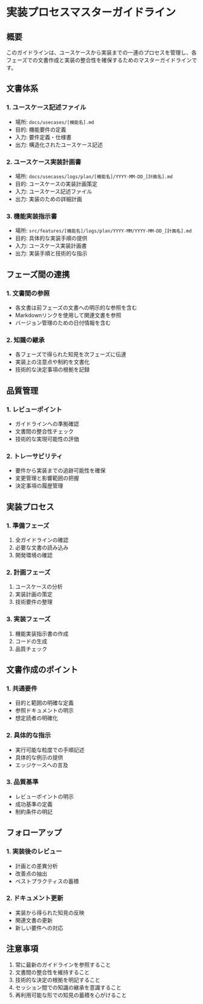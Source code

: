 # 実装プロセスマスターガイドライン

## 概要

このガイドラインは、ユースケースから実装までの一連のプロセスを管理し、各フェーズでの文書作成と実装の整合性を確保するためのマスターガイドラインです。

## 文書体系

### 1. ユースケース記述ファイル

- 場所: `docs/usecases/[機能名].md`
- 目的: 機能要件の定義
- 入力: 要件定義・仕様書
- 出力: 構造化されたユースケース記述

### 2. ユースケース実装計画書

- 場所: `docs/usecases/logs/plan/[機能名]/YYYY-MM-DD_[計画名].md`
- 目的: ユースケースの実装計画策定
- 入力: ユースケース記述ファイル
- 出力: 実装のための詳細計画

### 3. 機能実装指示書

- 場所: `src/features/[機能名]/logs/plan/YYYY-MM/YYYY-MM-DD_[計画名].md`
- 目的: 具体的な実装手順の提供
- 入力: ユースケース実装計画書
- 出力: 実装手順と技術的な指示

## フェーズ間の連携

### 1. 文書間の参照

- 各文書は前フェーズの文書への明示的な参照を含む
- Markdownリンクを使用して関連文書を参照
- バージョン管理のための日付情報を含む

### 2. 知識の継承

- 各フェーズで得られた知見を次フェーズに伝達
- 実装上の注意点や制約を文書化
- 技術的な決定事項の根拠を記録

## 品質管理

### 1. レビューポイント

- ガイドラインへの準拠確認
- 文書間の整合性チェック
- 技術的な実現可能性の評価

### 2. トレーサビリティ

- 要件から実装までの追跡可能性を確保
- 変更管理と影響範囲の把握
- 決定事項の履歴管理

## 実装プロセス

### 1. 準備フェーズ

1. 全ガイドラインの確認
2. 必要な文書の読み込み
3. 開発環境の確認

### 2. 計画フェーズ

1. ユースケースの分析
2. 実装計画の策定
3. 技術要件の整理

### 3. 実装フェーズ

1. 機能実装指示書の作成
2. コードの生成
3. 品質チェック

## 文書作成のポイント

### 1. 共通要件

- 目的と範囲の明確な定義
- 参照ドキュメントの明示
- 想定読者の明確化

### 2. 具体的な指示

- 実行可能な粒度での手順記述
- 具体的な例示の提供
- エッジケースへの言及

### 3. 品質基準

- レビューポイントの明示
- 成功基準の定義
- 制約条件の明記

## フォローアップ

### 1. 実装後のレビュー

- 計画との差異分析
- 改善点の抽出
- ベストプラクティスの蓄積

### 2. ドキュメント更新

- 実装から得られた知見の反映
- 関連文書の更新
- 新しい要件への対応

## 注意事項

1. 常に最新のガイドラインを参照すること
2. 文書間の整合性を維持すること
3. 技術的な決定の根拠を明記すること
4. セッション間での知識の継承を意識すること
5. 再利用可能な形での知見の蓄積を心がけること
